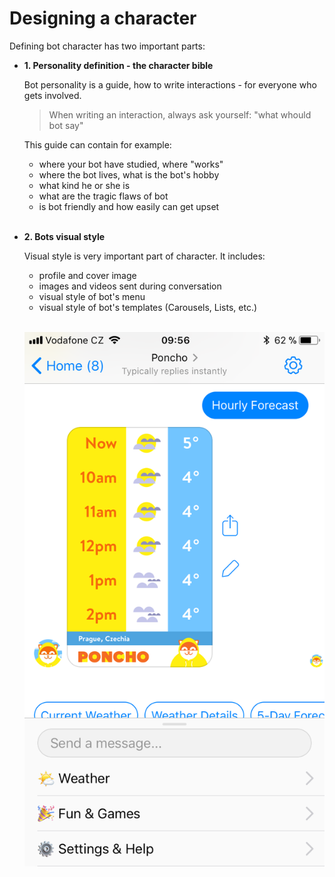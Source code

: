 # Designing a character

Defining bot character has two important parts:

- **1. Personality definition - the character bible**

  Bot personality is a guide, how to write interactions - for everyone who gets involved.

  > When writing an interaction, always ask yourself: "what whould bot say"

  This guide can contain for example:

  + where your bot have studied, where "works"
  + where the bot lives, what is the bot's hobby
  + what kind he or she is
  + what are the tragic flaws of bot
  + is bot friendly and how easily can get upset

  <br />

- **2. Bots visual style**

  Visual style is very important part of character. It includes:

  + profile and cover image
  + images and videos sent during conversation
  + visual style of bot's menu
  + visual style of bot's templates (Carousels, Lists, etc.)

   <br />

  ![bot visual](../visuals.png)